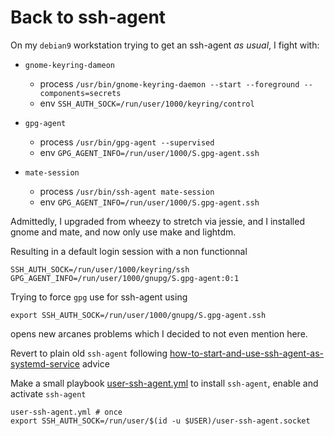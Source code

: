 # Back to ssh-agent

On my `debian9` workstation trying to get an ssh-agent *as usual*, I fight with:

- `gnome-keyring-dameon`
  - process `/usr/bin/gnome-keyring-daemon --start --foreground --components=secrets`
  - env `SSH_AUTH_SOCK=/run/user/1000/keyring/control`

- `gpg-agent`
  - process `/usr/bin/gpg-agent --supervised`
  - env `GPG_AGENT_INFO=/run/user/1000/S.gpg-agent.ssh`

- `mate-session`
  - process `/usr/bin/ssh-agent mate-session`
  - env `GPG_AGENT_INFO=/run/user/1000/S.gpg-agent.ssh`


Admittedly, I upgraded from wheezy to stretch via jessie, and I
installed gnome and mate, and now only use make and lightdm.

Resulting in a default login session with a non functionnal

```
SSH_AUTH_SOCK=/run/user/1000/keyring/ssh
GPG_AGENT_INFO=/run/user/1000/gnupg/S.gpg-agent:0:1
```

Trying to force `gpg` use for ssh-agent using

```
export SSH_AUTH_SOCK=/run/user/1000/gnupg/S.gpg-agent.ssh
```

opens new arcanes problems which I decided to not even mention here.

Revert to plain old `ssh-agent` following
[how-to-start-and-use-ssh-agent-as-systemd-service][] advice

Make a small playbook [user-ssh-agent.yml][] to install `ssh-agent`,
enable and activate `ssh-agent`

```
user-ssh-agent.yml # once
export SSH_AUTH_SOCK=/run/user/$(id -u $USER)/user-ssh-agent.socket
```

[how-to-start-and-use-ssh-agent-as-systemd-service]:
	https://unix.stackexchange.com/questions/339840/how-to-start-and-use-ssh-agent-as-systemd-service "unix.stackexchange.com"

[user-ssh-agent.yml]: https://github.com/thydel/misc-play/blob/master/user-ssh-agent.yml "github.com"
